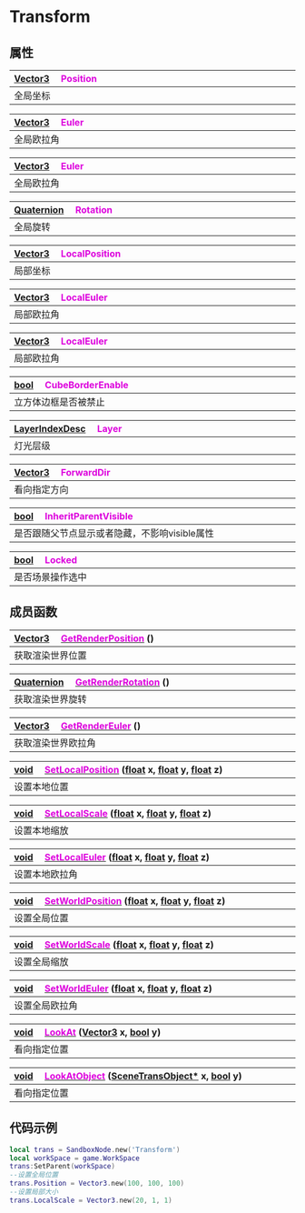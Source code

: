 # Transform

## 属性

|<div style="width:700px">[Vector3](/Api/DataType/Vector3.md) &emsp;<font color="dd00dd">Position</font></div>|
|:---|
|全局坐标|

|<div style="width:700px">[Vector3](/Api/DataType/Vector3.md) &emsp;<font color="dd00dd">Euler</font></div>|
|:---|
|全局欧拉角|

|<div style="width:700px">[Vector3](/Api/DataType/Vector3.md) &emsp;<font color="dd00dd">Euler</font></div>|
|:---|
|全局欧拉角|

|<div style="width:700px">[Quaternion](/Api/DataType/Quaternion.md) &emsp;<font color="dd00dd">Rotation</font></div>|
|:---|
|全局旋转|

|<div style="width:700px">[Vector3](/Api/DataType/Vector3.md) &emsp;<font color="dd00dd">LocalPosition</font></div>|
|:---|
|局部坐标|

|<div style="width:700px">[Vector3](/Api/DataType/Vector3.md) &emsp;<font color="dd00dd">LocalEuler</font></div>|
|:---|
|局部欧拉角|

|<div style="width:700px">[Vector3](/Api/DataType/Vector3.md) &emsp;<font color="dd00dd">LocalEuler</font></div>|
|:---|
|局部欧拉角|

|<div style="width:700px">[bool](/Api/DataType/Bool.md) &emsp;<font color="dd00dd">CubeBorderEnable</font></div>|
|:---|
|立方体边框是否被禁止|

|<div style="width:700px">[LayerIndexDesc](/Api/Enums/LayerIndexDesc.md) &emsp;<font color="dd00dd">Layer</font></div>|
|:---|
|灯光层级|

|<div style="width:700px">[Vector3](/Api/DataType/Vector3.md) &emsp;<font color="dd00dd">ForwardDir</font></div>|
|:---|
|看向指定方向|

|<div style="width:700px">[bool](/Api/DataType/Bool.md) &emsp;<font color="dd00dd">InheritParentVisible</font></div>|
|:---|
|是否跟随父节点显示或者隐藏，不影响visible属性|

|<div style="width:700px">[bool](/Api/DataType/Bool.md) &emsp;<font color="dd00dd">Locked</font></div>|
|:---|
|是否场景操作选中|

## 成员函数

|<div style="width:700px">[Vector3](/Api/DataType/Vector3.md) &emsp;[<font color="dd00dd">GetRenderPosition</font>](/Api/Classes/Base/Transform_F/GetRenderPosition.md) ()</div>|
|:---|
|获取渲染世界位置|

|<div style="width:700px">[Quaternion](/Api/DataType/Quaternion.md) &emsp;[<font color="dd00dd">GetRenderRotation</font>](/Api/Classes/Base/Transform_F/GetRenderRotation.md) ()</div>|
|:---|
|获取渲染世界旋转|

|<div style="width:700px">[Vector3](/Api/DataType/Vector3.md) &emsp;[<font color="dd00dd">GetRenderEuler</font>](/Api/Classes/Base/Transform_F/GetRenderEuler.md) ()</div>|
|:---|
|获取渲染世界欧拉角|

|<div style="width:700px">[void](/Api/DataType/Void.md) &emsp;[<font color="dd00dd">SetLocalPosition</font>](/Api/Classes/Base/Transform_F/SetLocalPosition.md) ([float](/Api/DataType/Number.md) x, [float](/Api/DataType/Number.md) y, [float](/Api/DataType/Number.md) z)</div>|
|:---|
|设置本地位置|

|<div style="width:700px">[void](/Api/DataType/Void.md) &emsp;[<font color="dd00dd">SetLocalScale</font>](/Api/Classes/Base/Transform_F/SetLocalScale.md) ([float](/Api/DataType/Number.md) x, [float](/Api/DataType/Number.md) y, [float](/Api/DataType/Number.md) z)</div>|
|:---|
|设置本地缩放|

|<div style="width:700px">[void](/Api/DataType/Void.md) &emsp;[<font color="dd00dd">SetLocalEuler</font>](/Api/Classes/Base/Transform_F/SetLocalEuler.md) ([float](/Api/DataType/Number.md) x, [float](/Api/DataType/Number.md) y, [float](/Api/DataType/Number.md) z)</div>|
|:---|
|设置本地欧拉角|

|<div style="width:700px">[void](/Api/DataType/Void.md) &emsp;[<font color="dd00dd">SetWorldPosition</font>](/Api/Classes/Base/Transform_F/SetWorldPosition.md) ([float](/Api/DataType/Number.md) x, [float](/Api/DataType/Number.md) y, [float](/Api/DataType/Number.md) z)</div>|
|:---|
|设置全局位置|

|<div style="width:700px">[void](/Api/DataType/Void.md) &emsp;[<font color="dd00dd">SetWorldScale</font>](/Api/Classes/Base/Transform_F/SetWorldScale.md) ([float](/Api/DataType/Number.md) x, [float](/Api/DataType/Number.md) y, [float](/Api/DataType/Number.md) z)</div>|
|:---|
|设置全局缩放|

|<div style="width:700px">[void](/Api/DataType/Void.md) &emsp;[<font color="dd00dd">SetWorldEuler</font>](/Api/Classes/Base/Transform_F/SetWorldEuler.md) ([float](/Api/DataType/Number.md) x, [float](/Api/DataType/Number.md) y, [float](/Api/DataType/Number.md) z)</div>|
|:---|
|设置全局欧拉角|

|<div style="width:700px">[void](/Api/DataType/Void.md) &emsp;[<font color="dd00dd">LookAt</font>](/Api/Classes/Base/Transform_F/LookAt.md) ([Vector3](/Api/DataType/Vector3.md) x, [bool](/Api/DataType/Bool.md) y)</div>|
|:---|
|看向指定位置|

|<div style="width:700px">[void](/Api/DataType/Void.md) &emsp;[<font color="dd00dd">LookAtObject</font>](/Api/Classes/Base/Transform_F/LookAtObject.md) ([SceneTransObject*](/Api/Enums/SceneTransObject*.md) x, [bool](/Api/DataType/Bool.md) y)</div>|
|:---|
|看向指定位置|

## 代码示例

```lua
local trans = SandboxNode.new('Transform')
local workSpace = game.WorkSpace
trans:SetParent(workSpace)
--设置全局位置
trans.Position = Vector3.new(100, 100, 100)
--设置局部大小
trans.LocalScale = Vector3.new(20, 1, 1)
```